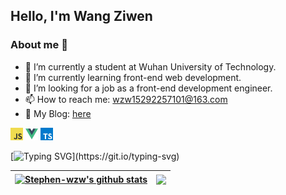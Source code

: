 ## Hello, I'm Wang Ziwen

### About me 👋

- 🔭 I’m currently a student at Wuhan University of Technology.
- 🌱 I’m currently learning front-end web development.
- 🤔 I’m looking for a job as a front-end development engineer.
- 📫 How to reach me: wzw15292257101@163.com
- 💼 My Blog: [here](https://stepping.tech/blog)

<code><img height="20" alt="javascript" src="https://raw.githubusercontent.com/github/explore/80688e429a7d4ef2fca1e82350fe8e3517d3494d/topics/javascript/javascript.png"></code>
<code><img height="20" alt="vue" src="https://raw.githubusercontent.com/github/explore/80688e429a7d4ef2fca1e82350fe8e3517d3494d/topics/vue/vue.png"></code>
<code><img height="20" alt="typescript" src="https://raw.githubusercontent.com/github/explore/80688e429a7d4ef2fca1e82350fe8e3517d3494d/topics/typescript/typescript.png"></code>

[![Typing SVG](https://readme-typing-svg.herokuapp.com?font=Fira+Code&pause=1000&color=000000&vCenter=true&width=600&lines=Enquanto+houver+1%25+de+chance%2Cteremo+99%25+f%C3%A9.)](https://git.io/typing-svg)

| <a href="https://github.com/Stephen-wzw/github-readme-stats"><img align="center" src="https://github-readme-stats.vercel.app/api?username=Stephen-wzw&show_icons=true&include_all_commits=true&theme=buefy&hide_border=true" alt="Stephen-wzw's github stats" /></a> | <a href="https://github.com/Stephen-wzw/github-readme-stats"><img align="center" src="https://github-readme-stats.vercel.app/api/top-langs/?username=Stephen-wzw&layout=compact&theme=buefy&hide_border=true" /></a> |
| ------------- | ------------- |
